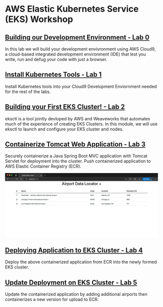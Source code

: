 # AWS Elastic Kubernetes Service (EKS) Workshop

## [Building our Development Environment - Lab 0](./0-setup)

In this lab we will build your development envivronment using AWS Cloud9, a cloud-based integrated development environment (IDE) that lest you write, run and defug your code with just a browser.

## [Install Kubernetes Tools - Lab 1](./1-install-kubernetes-tools)

Install Kubernetes tools into your Cloud9 Development Enviornment needed for the rest of the labs.

## [Building your First EKS Cluster! - Lab 2](./2-build-eks-cluster-eksctl)

eksctl is a tool jointly devloped by AWS and Weaveworks that automates much of the experience of creating EKS Clusters. In this module, we will use eksctl to launch and configure your EKS cluster and nodes.

## [Containerize Tomcat Web Application - Lab 3](./3-containerize-web-application)

Securely containerize a Java Spring Boot MVC application with Tomcat Servlet for deployment into the cluster. Push containerized application to AWS Elastic Container Registry (ECR).

![airport-data](./3-containerize-web-application/airplane-data/app.png)

## [Deploying Application to EKS Cluster - Lab 4](./4-deploying-application-into-eks)

Deploy the above containerized application from ECR into the newly formed EKS cluster.

## [Update Deployment on EKS Cluster - Lab 5](./5-update-application-deployment)

Update the containerized application by adding additional airports then containerizes a new version for upload to ECR.

